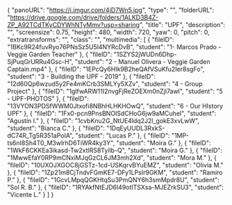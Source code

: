 {
      "panoURL": "https://i.imgur.com/4jD7Wn5.jpg",
      "type": "",
      "folderURL": "https://drive.google.com/drive/folders/1ALKD3B4Z-ZP_A92TCdTKyCDYWhNTyMmv?usp=sharing",
      "title": "UPF",
      "description": "",
      "screensize": 0.75,
      "height": 480,
      "width": 720,
      "yaw": 0,
      "pitch": 0,
      "extratransforms": "",
      "class": "",
      "multimedia": [
         {
            "fileID": "1BKc9R24fuvRyo76PNsSz5U5l4NYRcDvB",
            "student": "1- Marcos Prado - Veggie Garden Teacher"
         },
         {
            "fileID": "1SZYS2jWUDn6Dhp-SjPuqGrURRu4Gsc-H",
            "student": "2 - Manuel Olivera - Veggie Garden Captain.mp4"
         },
         {
            "fileID": "1EPcQy6HIk9B2heQAfVSuKfu2Ier8sgFo",
            "student": "3 - Building the UPF - 2019"
         },
         {
            "fileID": "12d60Qp6wzud5y2Fe4mKCrb3SMLYy5XZv",
            "student": "4 - Group Project"
         },
         {
            "fileID": "1glfwARW11I2nvgFjReZOEXm0nZjI7awl",
            "student": "5 - UPF-PHOTOS"
         },
         {
            "fileID": "13VYON3PDSfWWM0Jtxofi8NBhHLHKHOwQ",
            "student": "6 - Our HIstory UPF"
         },
         {
            "fileID": "1Fx0-pcn9PnsBNOISdCHoG6jw9aMCuheI",
            "student": "Agustín I."
         },
         {
            "fileID": "1cvbKnu2G_NtUE4ldq2J2l_gokE3xvLwW",
            "student": "Bianca C."
         },
         {
            "fileID": "1DqEyUUDL3RxkS-dC74R_Tg5R351aPoIA",
            "student": "Lucas P."
         },
         {
            "fileID": "1MP-ts6nI8Sh4T0_M3wlrhD6TiWR4ky3Y",
            "student": "Moira G."
         },
         {
            "fileID": "1WkF6CKKEa3ikasd-Tw2xtlRS8Tyilb-Q",
            "student": "Moira G."
         },
         {
            "fileID": "1MwwEfaY0RP9mCNxiMJqGzCL6JM3mh2Xd",
            "student": "Mora M."
         },
         {
            "fileID": "10UXOJXGOC8jGSTz-1cd-USKqrvBYuEMZ",
            "student": "Olivia M."
         },
         {
            "fileID": "1Zp21m8CjTndvFGmKE7-DFy1LPsIr9GKM",
            "student": "Ramiro P."
         },
         {
            "fileID": "1GcvLMpqQGKHtqSu3PmQNY6h3smMpdr8U",
            "student": "Sol R. B."
         },
         {
            "fileID": "1RYAkfNtEJD6l49otITSXsa-MJEZrkSU3",
            "student": "Vicente L."
         }
      ]
   }